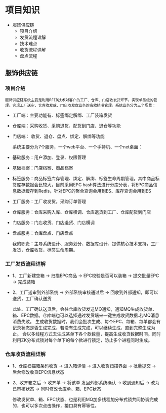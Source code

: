 
# 项目知识 #

- 服饰供应链
	* 项目介绍
	* 发货流程详解
	* 技术难点
	* 收货流程详解
	* 盘点流程
	
## 	服饰供应链  ##

### 项目介绍  ###
	
	服饰供应链系统主要是利用RFID技术对客户的工厂、仓库、门店收发货环节，实现单品级的管理。实现工厂送审、仓库收发或、门店收发盘业务的高效精准管理。系统业务分为三个场景：
- 工厂端：主要功能有、标签绑定解绑、工厂装箱发货
- 仓库端：采购收货、采购退货、配货到门店、退仓等功能
- 门店端：	收货、退仓、盘点、绑定、解绑等功能

	系统主要分为7个服务，一个web平台、一个手持机、一个net桌面：
- 基础服务：用户添加、登录、权限管理
- 基础档案：门店档案、商品档案
- 标签服务：商品标签库存管理、绑定、解绑、标签生命周期管理。其中商品标签库存数据会比较大，目前采用EPC hash算法进行分库分表，将EPC商品信息数据缓存到Redis，针对EPC的聚合查询会用到ES、库存查询会用到ES
- 工厂服务：工厂收发货，采购订单管理
- 仓库服务：仓库采购入库、仓库横调、仓库退货到工厂、仓库配货到门店
- 门店服务：门店收货、门店退货、门店横调
- 盘点服务：仓库盘点、门店盘点

	我的职责：主导系统设计、服务划分、数据库设计、提供核心技术支持，工厂发货，仓库收货，标签生命周期。

### 工厂发货流程详解  ###

- 1、工厂新建空箱  -> 扫描EPC商品  -> EPC校验是否可以装箱  -> 提交批量EPC -> 完成装箱
- 2、工厂送审到外部系统  -> 外部系统审核通过后 -> 回收到外部通知，即可以送货，工厂确认送货

	此处、工厂确认送货后，会往仓库收货发送MQ通知，通知MQ生成收货单、箱、EPC数据。仓库端也可以选择通过发货端来一键生成收货数据.若MQ消息消费失败。
	生成收货数据时，我们会批次生成、每个EPC、每箱、每单都会有记录状态是否生成完成，若没有生成完成，可以继续生成，直到完整生成为止。
	会以多线程方式去生成某单下各个款数量，提高生成收货数据时间。同时利用ZK分布式锁对每个单下的每个款进行锁定，防止多个进程同时生成。

### 仓库收货流程详解  ###	
	
- 1、仓库扫描箱条码收货  -> 进入箱详情  -> 进入收货扫描界面  -> 批量提交  -> 后台修改收货EPC信息状态
- 2、收齐箱之后  -> 收齐单  -> 将该单 发回外部系统确认  -> 收到通知后  -> 改为已审核状态  -> 同时修改仓库单、箱、EPC状态	

	修改发货单、箱、EPC状态、也是利用MQ加多线程加分布式锁共同协调完成的，也可以多次点击操作，接口具有幂等性。	




